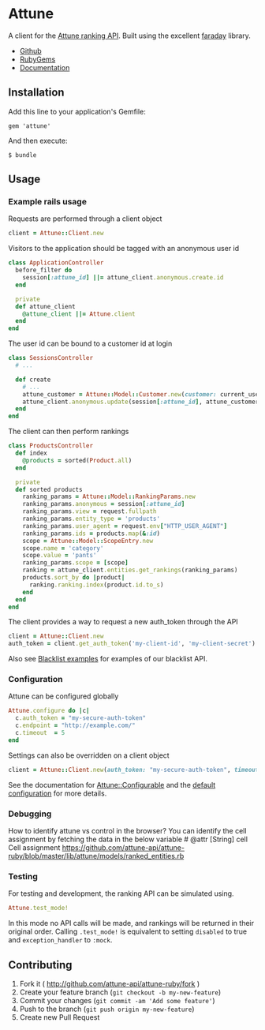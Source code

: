 # Attune

A client for the [Attune ranking API](http://attune.co/). Built using the excellent [faraday](https://github.com/lostisland/faraday) library.

* [Github](https://github.com/attune-api/attune-ruby)
* [RubyGems](https://rubygems.org/gems/attune)
* [Documentation](http://rdoc.info/github/attune-api/attune-ruby)

## Installation

Add this line to your application's Gemfile:

    gem 'attune'

And then execute:

    $ bundle

## Usage

### Example rails usage

Requests are performed through a client object

``` ruby
client = Attune::Client.new
```

Visitors to the application should be tagged with an anonymous user id

``` ruby
class ApplicationController
  before_filter do
    session[:attune_id] ||= attune_client.anonymous.create.id
  end

  private
  def attune_client
    @attune_client ||= Attune.client
  end
end
```

The user id can be bound to a customer id at login

``` ruby
class SessionsController
  # ...

  def create
    # ...
    attune_customer = Attune::Model::Customer.new(customer: current_user.id)
    attune_client.anonymous.update(session[:attune_id], attune_customer)
  end
end
```

The client can then perform rankings

``` ruby
class ProductsController
  def index
    @products = sorted(Product.all)
  end

  private
  def sorted products
    ranking_params = Attune::Model::RankingParams.new
    ranking_params.anonymous = session[:attune_id]
    ranking_params.view = request.fullpath
    ranking_params.entity_type = 'products'
    ranking_params.user_agent = request.env["HTTP_USER_AGENT"]
    ranking_params.ids = products.map(&:id)
    scope = Attune::Model::ScopeEntry.new
    scope.name = 'category'
    scope.value = 'pants'
    ranking_params.scope = [scope]
    ranking = attune_client.entities.get_rankings(ranking_params)
    products.sort_by do |product|
      ranking.ranking.index(product.id.to_s)
    end
  end
end
```

The client provides a way to request a new auth_token through the API

``` ruby
client = Attune::Client.new
auth_token = client.get_auth_token('my-client-id', 'my-client-secret')
```

Also see [Blacklist examples](blacklist.md) for examples of our blacklist API.

### Configuration

Attune can be configured globally

``` ruby
Attune.configure do |c|
  c.auth_token = "my-secure-auth-token"
  c.endpoint = "http://example.com/"
  c.timeout  = 5
end
```

Settings can also be overridden on a client object

``` ruby
client = Attune::Client.new(auth_token: "my-secure-auth-token", timeout: 2)
```

See the documentation for
[Attune::Configurable](http://rdoc.info/github/attune-api/attune-ruby/master/Attune/Configurable)
and the
[default configuration](http://rdoc.info/github/attune-api/attune-ruby/master/Attune/Default)
for more details.

### Debugging 
 How to identify attune vs control in the browser?
    You can identify the cell assignment by fetching the data in the below variable
        # @attr [String] cell Cell assignment
            https://github.com/attune-api/attune-ruby/blob/master/lib/attune/models/ranked_entities.rb

### Testing

For testing and development, the ranking API can be simulated using.

``` ruby
Attune.test_mode!
```

In this mode no API calls will be made, and rankings will be returned in their original order.
Calling `.test_mode!` is equivalent to setting `disabled` to true and `exception_handler` to `:mock`.

## Contributing

1. Fork it ( http://github.com/attune-api/attune-ruby/fork )
2. Create your feature branch (`git checkout -b my-new-feature`)
3. Commit your changes (`git commit -am 'Add some feature'`)
4. Push to the branch (`git push origin my-new-feature`)
5. Create new Pull Request
